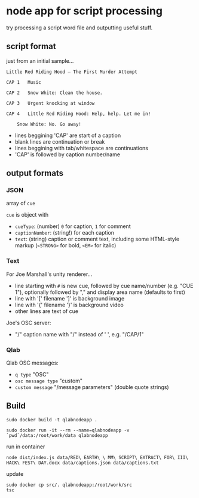 # node app for script processing

try processing a script word file and outputting useful stuff.

## script format

just from an initial sample...
```
Little Red Riding Hood – The First Murder Attempt

CAP 1	Music

CAP 2	Snow White: Clean the house.

CAP 3	Urgent knocking at window
 
CAP 4	Little Red Riding Hood: Help, help. Let me in!

 	Snow White: No. Go away!
```

- lines beggining 'CAP' are start of a caption
- blank lines are continuation or break
- lines beggining with tab/whitespace are continuations
- 'CAP' is followed by caption number/name

## output formats

### JSON

array of `cue`

`cue` is object with 
- `cueType`: (number) `0` for caption, `1` for comment
- `captionNumber`: (string!) for each caption
- `text`: (string) caption or comment text, including some HTML-style markup (`<STRONG>` for bold, `<EM>` for italic)

### Text

For Joe Marshall's unity renderer...

- line starting with `#` is new cue, followed by cue name/number (e.g. "CUE 1"), optionally followed by "," and display area name (defaults to first)
- line with '[' filename ']' is background image
- line with '{' filename '}' is background video
- other lines are text of cue

Joe's OSC server:
- "/" caption name with "/" instead of ' ', e.g. "/CAP/1"

### Qlab

Qlab OSC messages:
- `q type` "OSC"
- `osc message type` "custom"
- `custom message` "/message parameters" (double quote strings)

## Build

```
sudo docker build -t qlabnodeapp .
```
```
sudo docker run -it --rm --name=qlabnodeapp -v `pwd`/data:/root/work/data qlabnodeapp
```
run in container
```
node dist/index.js data/RED\ EARTH\ \ MM\ SCRIPT\ EXTRACT\ FOR\ III\ HACK\ FEST\ DAY.docx data/captions.json data/captions.txt
```
update
```
sudo docker cp src/. qlabnodeapp:/root/work/src
tsc
```

